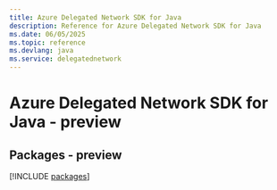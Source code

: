 ```yaml
---
title: Azure Delegated Network SDK for Java
description: Reference for Azure Delegated Network SDK for Java
ms.date: 06/05/2025
ms.topic: reference
ms.devlang: java
ms.service: delegatednetwork
---
```

# Azure Delegated Network SDK for Java - preview
## Packages - preview
[!INCLUDE [packages](delegated-network-index.md)]